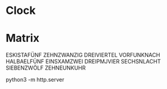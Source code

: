 # Clock

# Matrix


ESKISTAFÜNF
ZEHNZWANZIG
DREIVIERTEL
VORFUNKNACH
HALBAELFÜNF
EINSXAMZWEI
DREIPMJVIER
SECHSNLACHT
SIEBENZWÖLF
ZEHNEUNKUHR


python3 -m http.server
